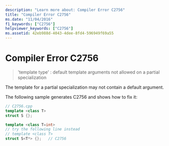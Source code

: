 ```yaml
---
description: "Learn more about: Compiler Error C2756"
title: "Compiler Error C2756"
ms.date: "11/04/2016"
f1_keywords: ["C2756"]
helpviewer_keywords: ["C2756"]
ms.assetid: 42eb988d-4043-4dee-8fd4-596949f69a55
---
```

# Compiler Error C2756

> 'template type' : default template arguments not allowed on a partial specialization

The template for a partial specialization may not contain a default argument.

The following sample generates C2756 and shows how to fix it:

```cpp
// C2756.cpp
template <class T>
struct S {};

template <class T=int>
// try the following line instead
// template <class T>
struct S<T*> {};   // C2756
```
